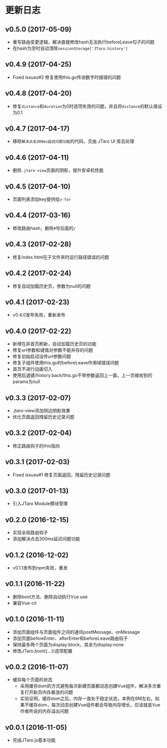 # 更新日志

## v0.5.0 (2017-05-09)

- 重写路由变更逻辑，解决直接修改hash无法执行beforeLeave勾子的问题
- 在hash为空时自动清除`sessionStorage['JTaro.history']`

## v0.4.9 (2017-04-25)

- Fixed issues#2 修复使用this.go传进数字时报错的问题

## v0.4.8 (2017-04-20)

- 修复`distance`和`duration`为0时选项失效的问题，并且将`distance`的默认值设为0.1

## v0.4.7 (2017-04-17)

- 移除`解决点击300ms延迟问题功能`的代码，交由 JTaro UI 库去处理

## v0.4.6 (2017-04-11)

- 删除`.jtaro-view`页面的阴影，提升安卓机性能

## v0.4.5 (2017-04-10)

- 页面列表添加key提供给`v-for`

## v0.4.4 (2017-03-16)

- 修改路由hash，删除`#`号后面的`/`

## v0.4.3 (2017-02-28)

- 修复index.html在子文件夹时运行路径错误的问题

## v0.4.2 (2017-02-24)

- 修复自动加载历史页，参数为null的问题

## v0.4.1 (2017-02-23)

- v0.4.0发布失败，重新发布

## v0.4.0 (2017-02-22)

- 新增在非首页刷新，自动加载历史页的功能
- 修复url参数和键值对参数不能并存的问题
- 修复初始启动没传url参数问题
- 修复子组件使用this.go时beforeLeave作用域错误问题
- 首页不进行动画切入
- 使用后退键/history.back/this.go不带参数返回上一面，上一页接收到的params为null

## v0.3.3 (2017-02-07)

- .jtaro-view添加侧边阴影效果
- 优化页面返回残留历史记录问题

## v0.3.2 (2017-02-04)

- 修正路由钩子的this指向

## v0.3.1 (2017-02-03)

- Fixed issues#1 修复页面返回，残留历史记录问题

## v0.3.0 (2017-01-13)

- 引入JTaro Module模块管理

## v0.2.0 (2016-12-15)

- 实现全局路由钩子
- 添加解决点击300ms延迟问题功能

## v0.1.2 (2016-12-02)

- v0.1.1发布到npm失败，重发

## v0.1.1 (2016-11-22)

- 删除boot方法、删除自动执行Vue.use
- 兼容Vue-cli

## v0.1.0 (2016-11-11)

- 添加页面组件与页面组件之间的通讯postMessage、onMessage
- 添加页面beforeEnter、afterEnter和beforeLeave路由钩子
- 保持最多两个页面为display:block，其余为display:none
- 修改JTaro.boot({...})选项配置

## v0.0.2 (2016-11-07)

- 缓存每个页面的状态
  - 采用缓存dom的方式避免每次新建页面都动态创建Vue组件，解决多次重复打开新页内存暴涨的问题
  - 实验证明，缓存dom之后，内存一直处于稳定状态，本例在6M左右。如果不缓存dom，每次动态创建Vue组件都会导致内存增长，应该就是Vue作者所说的内存溢出问题

## v0.0.1 (2016-11-05)

- 完成JTaro.js基本功能
